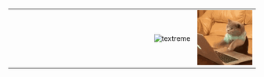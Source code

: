 <!--
**bnic/bnic** is a ✨ _special_ ✨ repository because its `README.md` (this file) appears on your GitHub profile.

Here are some ideas to get you started:

- 🔭 I’m currently working on ...
- 🌱 I’m currently learning ...
- 👯 I’m looking to collaborate on ...
- 🤔 I’m looking for help with ...
- 💬 Ask me about ...
- 📫 How to reach me: ...
- 😄 Pronouns: ...
- ⚡ Fun fact: ...
-->


<table width="100%">
   <tr>
      <td width="75%" align="right">
         <img src="https://raw.githubusercontent.com/bnic/bnic/main/tech_things_fps6_0fuzz_delay0_360w_01.gif" alt="textreme" width="100%"/>
      </td>
      <td width="25%">
         <img src="https://raw.githubusercontent.com/bnic/bnic/main/typing_cat.gif" alt="typingcat" />
      </td>
   </tr>
<table>
   
